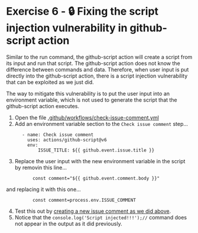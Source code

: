 # Exercise 6 - :lock: Fixing the script injection vulnerability in github-script action
Similar to the run command, the github-script action will create a script from its input and run that script. The github-script action does not know the difference between commands and data. Therefore, when user input is put directly into the github-script action, there is a script injection vulnerability that can be exploited as we just did.  

The way to mitigate this vulnerability is to put the user input into an environment variable, which is not used to generate the script that the github-script action executes.  

1. Open the file [.github/workflows/check-issue-comment.yml](.github/workflows/check-issue-comment.yml)  
2. Add an environment variable section to the `Check issue comment` step...
```
      - name: Check issue comment
        uses: actions/github-script@v6
        env:
            ISSUE_TITLE: ${{ github.event.issue.title }}
```
3. Replace the user input with the new environment variable in the script by removin this line...
```
          const comment="${{ github.event.comment.body }}"
```
and replacing it with this one...
```
          const comment=process.env.ISSUE_COMMENT
```

4. Test this out by [creating a new issue comment as we did above](#create-an-issue-comment-with-the-exploit-payload).  
6. Notice that the `console.log('Script injected!!!');//` command does not appear in the output as it did previously.  